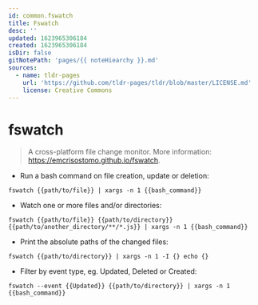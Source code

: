 ```yaml
---
id: common.fswatch
title: Fswatch
desc: ''
updated: 1623965306184
created: 1623965306184
isDir: false
gitNotePath: 'pages/{{ noteHiearchy }}.md'
sources:
  - name: tldr-pages
    url: 'https://github.com/tldr-pages/tldr/blob/master/LICENSE.md'
    license: Creative Commons
---
```

# fswatch

> A cross-platform file change monitor.
> More information: <https://emcrisostomo.github.io/fswatch>.

- Run a bash command on file creation, update or deletion:

`fswatch {{path/to/file}} | xargs -n 1 {{bash_command}}`

- Watch one or more files and/or directories:

`fswatch {{path/to/file}} {{path/to/directory}} {{path/to/another_directory/**/*.js}} | xargs -n 1 {{bash_command}}`

- Print the absolute paths of the changed files:

`fswatch {{path/to/directory}} | xargs -n 1 -I {} echo {}`

- Filter by event type, eg. Updated, Deleted or Created:

`fswatch --event {{Updated}} {{path/to/directory}} | xargs -n 1 {{bash_command}}`

